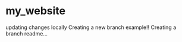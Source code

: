 # my_website


updating changes locally
Creating a new branch example!!
Creating a branch readme...
